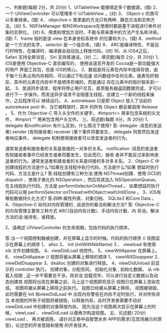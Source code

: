  一、判断题(每题 2分，共 20分)
1、UITableView 能够绑定多个数据源。(错)
2、一个 UIViewController 可以管理多个 UITableView 。(对)
3、 Object-c 的类可以多重继承。(错)
4、 objective-c 类里面的方法只有两种 , 静态方法和实例方法。(对)
5、NSFileManager 和NSWorkspace在使用时都是基于进程进行单件对象的实例化。 (对)
6、用类别增加方法时，不能与原来类中的方法产生名称冲突。(错)
7、frame 指的是该 view 在本身坐标系统中 的位置和大小。(错)
8、method是一个方法的名字， selector 是一个组合体。(错)
9、 ARC是编译特性，不是运行时特性，在编译时，编译器会自动加上释放代码。(对)
10、从 iOS4之后， Safari 支持全屏浏览， Siri 支持普通话。(对)
二、填空题(每空 2分，共 20分)
1、iOS是使用 Objective-C 语言编写的， 使用该语言开发的 Cocoa是一款功能强大的用户 界面工具包，也是 iOS的核心。
2、数组是将元素在内存中连续存放，由于每个元素占用内存相同，可以通过下标迅速 访问数组中任何元素。链表恰好相反，其中的元素在内存中不是顺序存储的，而是通过 存在元素中的指针联系到一起。
3、发送同步请求，程序将停止用户交互，直至服务器返回数据完成，才可以进行下一 步操作。而发送异步请求不会阻塞主线程，会建立一个新的线程来操作，之后程序可以 继续运行。
4、autorelease 只是把 Object 放入了当前的 autorelease pool 中，当它被释放时，其中 的所有 Object 都会被调用 Release 。
5、作为 Objective-C 导入头文件的关键字， #import<> 用来包含系统的头文件， #import ”” 用来包含用户头文件。
三、简述题(每题 4分，共 20分)
1、delegate 和notification 有什么区别，什么情况下使用?
答: delegate :消息的发送者( sender )告知接收者( receiver )某个事件将要发生， delegate 同意然后发送者响应事件， delegate 机制使得接收者可以改变发送者的行为。

通常发送者和接收者的关系是直接的一对多的关系。
notification :消息的发送者告知接收者事件已经发生或者将要发生，仅此而已，接收 者并不能反过来影响发送者的行为。通常发送者和接收者的关系是间接的多对多关系。
2、Object-C 中创建线程的方法是什么?如果在主线程中执行代码，方法是什么?如果 想延时执行代码、方法又是什么?
答:线程创建有三种方法:使用 NSThread创建、使用 GCD的 dispatch 、使用子类化的 NSOperation ，然后将其加入 NSOperationQueue。
在主线程执行代码，方法是 performSelectorOnMainThread 。
如果想延时执行代码可以用 performSelector:onThread:withObject:waitUntilDone 。
3、iOS有哪些数据持久化方式?
答:四种:属性列表、对象归档、 SQLite3 和Core Data 。
4、Objective-C 如何对内存管理的 , 说说你的看法和解决方法?
答: Objective-C 的内存管理主要有三种方式 ARC(自动内存计数)、手动内存计数、内 存池。解决方法的话:谁持有，谁释放。


2、请阐述 UIViewController 的生命周期，包括代码的执行顺序。

答:当一个视图控制器被创建，并在屏幕上显示的时候。代码的执行顺序 // 视图显示在屏幕上的顺序
1、 alloc
2、 init (initWithNibName) 3 、 viewload
有使用 xib 文件创建视图。 4、viewDidLoad
他控件。
5、viewWillAppear 在屏幕上。
6、 viewDidAppear
// 视图将被从屏幕上移除的顺序
1、 viewWillDisappear
2、 viewDidDisappear
3、dealloc 创建的对象进行释放。
4、viewDidUnload 前显示的 controller 执行。
创建对象，分配空间。 初始化对象 , 初始化数据。
从 nib 载入视图 , 这一步不需要去干涉。除非没
加载完毕，可以进行自定义数据以及动态创建其
视图将出现在屏幕之前，马上这个视图即将显示
视图已在屏幕上渲染完成。
视图将被从屏幕上移除之前执行。 视图已经被从屏幕上移除。 视图被销毁，此时需要在 init 和viewDidLoad 中
出现内存警告在内存不足时执行，并对所有非当
本视图的所有子视图将被销毁，以释放内存，此时开发者需要手动对 viewDidLoad 中创建的对象释放内存。
因为当这个视图再次显示在屏幕上的时候， viewLoad 、 viewDidLoad 以便再次构造视图。
五、论述题( 20分)
viewLoad 、
再次被调用，
请针对正泰中自智慧水务 APP的需求(见现场展示的原型)，论述您的开发思路和使用 的开发技术。